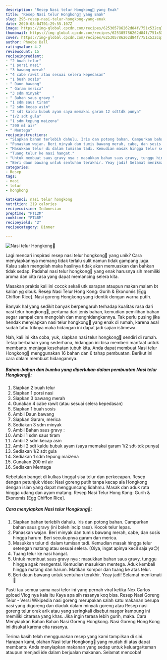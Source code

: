 ```yaml
---
description: "Resep Nasi telur Hongkong🍳 yang Enak"
title: "Resep Nasi telur Hongkong🍳 yang Enak"
slug: 295-resep-nasi-telur-hongkong-yang-enak
date: 2020-08-04T01:29:55.107Z
image: https://img-global.cpcdn.com/recipes/625305786262d84f/751x532cq70/nasi-telur-hongkong🍳-foto-resep-utama.jpg
thumbnail: https://img-global.cpcdn.com/recipes/625305786262d84f/751x532cq70/nasi-telur-hongkong🍳-foto-resep-utama.jpg
cover: https://img-global.cpcdn.com/recipes/625305786262d84f/751x532cq70/nasi-telur-hongkong🍳-foto-resep-utama.jpg
author: Phoebe Ball
ratingvalue: 4.2
reviewcount: 15
recipeingredient:
- "2 buah telur"
- "1 porsi nasi"
- "3 bawang merah"
- "4 cabe rawit atau sesuai selera kepedasan"
- "1 buah sosis"
- " Daun bawang"
- " Garam merica"
- "3 sdm minyak"
- " Bahan saus gravy "
- "1 sdm saus tiram"
- "2 sdm kecap asin"
- "2 sdt kaldu bubuk ayam saya memakai garam 12 sdttdk punya"
- "1/2 sdt gula"
- "1 sdm tepung maizena"
- "200 ml air"
- " Mentega"
recipeinstructions:
- "Siapkan bahan terlebih dahulu. Iris dan potong bahan. Campurkan bahan saus gravy (ini boleh incip rasa). Kocok telur lepas."
- "Panaskan wajan. Beri minyak dan tumis bawang merah, cabe, dan sosis hingga harum. Beri secukupnya garam dan merica."
- "Masukkan telur di dalam tumisan tadi. Kemudian masak hingga telur setengah matang atau sesuai selera. (Oiya, ingat apinya kecil saja ya😉)"
- "Tuang telur ke nasi hangat."
- "Untuk membuat saus gravy nya : masukkan bahan saus gravy, tunggu hingga agak mengental. Kemudian masukkan mentega. Aduk kembali hingga matang dan harum. Matikan kompor dan tuang ke atas telur."
- "Beri daun bawang untuk sentuhan terakhir. Yeay jadi! Selamat menikmati🤩"
categories:
- Resep
tags:
- nasi
- telur
- hongkong

katakunci: nasi telur hongkong 
nutrition: 219 calories
recipecuisine: Indonesian
preptime: "PT12M"
cooktime: "PT48M"
recipeyield: "2"
recipecategory: Dinner

---
```



![Nasi telur Hongkong🍳](https://img-global.cpcdn.com/recipes/625305786262d84f/751x532cq70/nasi-telur-hongkong🍳-foto-resep-utama.jpg)

Lagi mencari inspirasi resep nasi telur hongkong🍳 yang unik? Cara menyiapkannya memang tidak terlalu sulit namun tidak gampang juga. Kalau salah mengolah maka hasilnya tidak akan memuaskan dan bahkan tidak sedap. Padahal nasi telur hongkong🍳 yang enak harusnya sih memiliki aroma dan cita rasa yang dapat memancing selera kita.

Masakan praktis kali ini cocok sekali utk sarapan ataupun makan malam bt kalian yg sibuk. Resep Nasi Telur Hong Kong: Gurih &amp; Ekonomis [Egg Chiffon Rice]. Nasi goreng Hongkong yang identik dengan warna putih.

Banyak hal yang sedikit banyak berpengaruh terhadap kualitas rasa dari nasi telur hongkong🍳, pertama dari jenis bahan, kemudian pemilihan bahan segar sampai cara mengolah dan menghidangkannya. Tak perlu pusing jika hendak menyiapkan nasi telur hongkong🍳 yang enak di rumah, karena asal sudah tahu triknya maka hidangan ini dapat jadi sajian istimewa.


Nah, kali ini kita coba, yuk, siapkan nasi telur hongkong🍳 sendiri di rumah. Tetap berbahan yang sederhana, hidangan ini bisa memberi manfaat untuk membantu menjaga kesehatan tubuh kita. Anda dapat membuat Nasi telur Hongkong🍳 menggunakan 16 bahan dan 6 tahap pembuatan. Berikut ini cara dalam membuat hidangannya.

<!--inarticleads1-->

##### Bahan-bahan dan bumbu yang diperlukan dalam pembuatan Nasi telur Hongkong🍳:

1. Siapkan 2 buah telur
1. Siapkan 1 porsi nasi
1. Siapkan 3 bawang merah
1. Gunakan 4 cabe rawit (atau sesuai selera kepedasan)
1. Siapkan 1 buah sosis
1. Ambil  Daun bawang
1. Siapkan  Garam, merica
1. Sediakan 3 sdm minyak
1. Ambil  Bahan saus gravy :
1. Ambil 1 sdm saus tiram
1. Ambil 2 sdm kecap asin
1. Ambil 2 sdt kaldu bubuk ayam (saya memakai garam 1/2 sdt-tdk punya)
1. Sediakan 1/2 sdt gula
1. Sediakan 1 sdm tepung maizena
1. Gunakan 200 ml air
1. Sediakan  Mentega


Kebetulan banget di kulkas tinggal sisa telur dan perkecapan. Resep dengan petunjuk video: Nasi goreng putih tanpa kecap ala Hongkong dengan isian yang dapat mengguncang lidahmu. Masak dan aduk rata hingga udang dan ayam matang. Resep Nasi Telur Hong Kong: Gurih &amp; Ekonomis [Egg Chiffon Rice]. 

<!--inarticleads2-->

##### Cara menyiapkan Nasi telur Hongkong🍳:

1. Siapkan bahan terlebih dahulu. Iris dan potong bahan. Campurkan bahan saus gravy (ini boleh incip rasa). Kocok telur lepas.
1. Panaskan wajan. Beri minyak dan tumis bawang merah, cabe, dan sosis hingga harum. Beri secukupnya garam dan merica.
1. Masukkan telur di dalam tumisan tadi. Kemudian masak hingga telur setengah matang atau sesuai selera. (Oiya, ingat apinya kecil saja ya😉)
1. Tuang telur ke nasi hangat.
1. Untuk membuat saus gravy nya : masukkan bahan saus gravy, tunggu hingga agak mengental. Kemudian masukkan mentega. Aduk kembali hingga matang dan harum. Matikan kompor dan tuang ke atas telur.
1. Beri daun bawang untuk sentuhan terakhir. Yeay jadi! Selamat menikmati🤩


Pasti tau semua sama nasi telor ini yang pernah viral ketika Nex Carlos upload Vlog nya kala itu Kaya apa sih rasanya koq bisa. Resep Nasi Goreng Telur - Versi Wikipedia nasi goreng merupakan salah satu makanan berupa nasi yang digoreng dan diaduk dalam minyak goreng atau Resep nasi goreng telur orak arik atau yang seringkali disebut nasgor kampung ini memiliki citarasa yang khas. Jika ingin terasa lebih gurih, maka. Cara Menyiapkan Bahan Bahan Nasi Goreng Hongkong. Nasi Goreng Hong Kong ini disukai karena cita rasanya. 

Terima kasih telah menggunakan resep yang kami tampilkan di sini. Harapan kami, olahan Nasi telur Hongkong🍳 yang mudah di atas dapat membantu Anda menyiapkan makanan yang sedap untuk keluarga/teman ataupun menjadi ide dalam berjualan makanan. Selamat mencoba!

